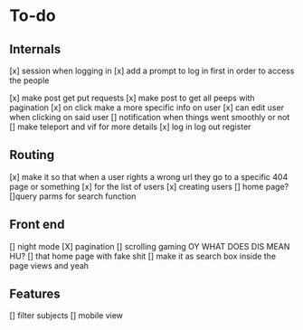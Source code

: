 # To-do

## Internals

[x] session when logging in
[x] add a prompt to log in first in order to access the people

[x] make post get put requests
[x] make post to get all peeps with pagination
[x] on click make a more specific info on user
[x] can edit user when clicking on said user
[] notification when things went smoothly or not
[] make teleport and vif for more details
[x] log in log out register

## Routing

[x] make it so that when a user rights a wrong url they go to a specific 404 page or something
[x] for the list of users
[x] creating users
[] home page?
[]query parms for search function

## Front end

[] night mode
[X] pagination
[] scrolling gaming OY WHAT DOES DIS MEAN HU?
[] that home page with fake shit
[] make it as search box inside the page views and yeah

## Features

[] filter subjects
[] mobile view

